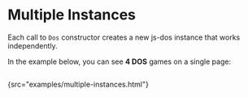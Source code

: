# Multiple Instances

Each call to `Dos` constructor creates a new js-dos instance that works independently.

In the example below, you can see **4 DOS** games on a single page:

```Javascript
```
{src="examples/multiple-instances.html"}
